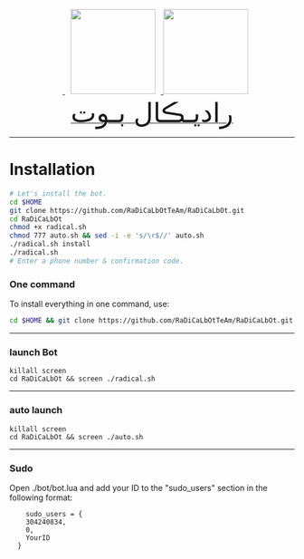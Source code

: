 <p 
    <div align="center">
    <a href="https://telegram.me/RadicalBotTeam">
        <img src="http://upir.ir/951/guest/Untitled-7.png" hspace="10" width="150">
    </a>
    <a href="https://telegram.me/ariasudo">
        <img src="http://upir.ir/951/guest/Untitled-6.png" width="150">
    </a>
</div>
<a href="https://telegram.me/RadicalBotTeam"><font size="100">رادیـڪال بـوت</font></a>


* * *


# Installation

```sh
# Let's install the bot.
cd $HOME
git clone https://github.com/RaDiCaLbOtTeAm/RaDiCaLbOt.git
cd RaDiCaLbOt
chmod +x radical.sh
chmod 777 auto.sh && sed -i -e 's/\r$//' auto.sh
./radical.sh install
./radical.sh 
# Enter a phone number & confirmation code.
```
### One command
To install everything in one command, use:
```sh
cd $HOME && git clone https://github.com/RaDiCaLbOtTeAm/RaDiCaLbOt.git  && cd RaDiCaLbOt && chmod +x radical.sh && chmod 777 auto.sh && sed -i -e 's/\r$//' auto.sh && ./radical.sh install && ./radical.sh
```

* * *

### launch Bot

```
killall screen
cd RaDiCaLbOt && screen ./radical.sh
```

* * *


### auto launch 
```
killall screen
cd RaDiCaLbOt && screen ./auto.sh
```

* * *


### Sudo

Open ./bot/bot.lua and add your ID to the "sudo_users" section in the following format:
```
    sudo_users = {
    304240834,
    0,
    YourID
  }

